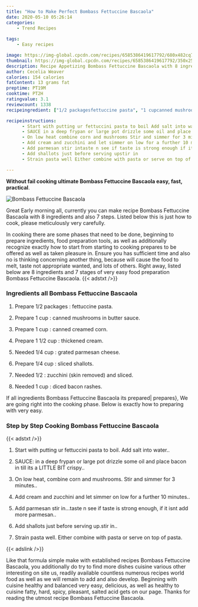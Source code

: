 ```yaml
---
title: "How to Make Perfect Bombass Fettuccine Bascaola"
date: 2020-05-10 05:26:14
categories:
    - Trend Recipes
    
tags:
    - Easy recipes

image: https://img-global.cpcdn.com/recipes/6585386419617792/680x482cq70/bombass-fettuccine-bascaola-recipe-main-photo.jpg
thumbnail: https://img-global.cpcdn.com/recipes/6585386419617792/350x250cq70/bombass-fettuccine-bascaola-recipe-main-photo.jpg
description: Recipe Appetizing Bombass Fettuccine Bascaola with 8 ingredients and 7 stages of easy cooking.
author: Cecelia Weaver
calories: 154 calories
fatContent: 13 grams fat
preptime: PT19M
cooktime: PT2H
ratingvalue: 3.1
reviewcount: 1338
recipeingredient: ["1/2 packagesfettuccine pasta", "1 cupcanned mushrooms in butter sauce", "1 cupcanned creamed corn", "1 1/2 cupthickened cream", "1/4 cupgrated parmesan cheese", "1/4 cupsliced shallots", "1/2zucchini skin removed and sliced", "1 cupdiced bacon rashes"]

recipeinstructions: 
      - Start with putting ur fettuccini pasta to boil Add salt into water 
      - SAUCE in a deep frypan or large pot drizzle some oil and place bacon in till its a LITTLE BIT crispy 
      - On low heat combine corn and mushrooms Stir and simmer for 3 minutes 
      - Add cream and zucchini and let simmer on low for a further 10 minutes 
      - Add parmesan stir intaste n see if taste is strong enough if it isnt add more parmesan 
      - Add shallots just before serving upstir in 
      - Strain pasta well Either combine with pasta or serve on top of pasta

---
```




**Without fail cooking ultimate Bombass Fettuccine Bascaola easy, fast, practical**. 


![Bombass Fettuccine Bascaola](https://img-global.cpcdn.com/recipes/6585386419617792/680x482cq70/bombass-fettuccine-bascaola-recipe-main-photo.jpg "Bombass Fettuccine Bascaola")




Great Early morning all, currently you can make recipe Bombass Fettuccine Bascaola with 8 ingredients and also 7 steps. Listed below this is just how to cook, please meticulously very carefully.

In cooking there are some phases that need to be done, beginning to prepare ingredients, food preparation tools, as well as additionally recognize exactly how to start from starting to cooking prepares to be offered as well as taken pleasure in. Ensure you has sufficient time and also no is thinking concerning another thing, because will cause the food to melt, taste not appropriate wanted, and lots of others. Right away, listed below are 8 ingredients and 7 stages of very easy food preparation Bombass Fettuccine Bascaola.
{{< adstxt />}}

### Ingredients all Bombass Fettuccine Bascaola


1. Prepare 1/2 packages : fettuccine pasta.

1. Prepare 1 cup : canned mushrooms in butter sauce.

1. Prepare 1 cup : canned creamed corn.

1. Prepare 1 1/2 cup : thickened cream.

1. Needed 1/4 cup : grated parmesan cheese.

1. Prepare 1/4 cup : sliced shallots.

1. Needed 1/2 : zucchini (skin removed) and sliced.

1. Needed 1 cup : diced bacon rashes.



If all ingredients Bombass Fettuccine Bascaola its prepared| prepares}, We are going right into the cooking phase. Below is exactly how to preparing with very easy.

### Step by Step Cooking Bombass Fettuccine Bascaola

{{< adstxt />}}


1. Start with putting ur fettuccini pasta to boil. Add salt into water..



1. SAUCE: in a deep frypan or large pot drizzle some oil and place bacon in till its a LITTLE BIT crispy..



1. On low heat, combine corn and mushrooms. Stir and simmer for 3 minutes..



1. Add cream and zucchini and let simmer on low for a further 10 minutes..



1. Add parmesan stir in...taste n see if taste is strong enough, if it isnt add more parmesan..



1. Add shallots just before serving up.stir in..



1. Strain pasta well. Either combine with pasta or serve on top of pasta.





{{< adslink />}}

Like that formula simple make with established recipes Bombass Fettuccine Bascaola, you additionally do try to find more dishes cuisine various other interesting on site us, readily available countless numerous recipes world food as well as we will remain to add and also develop. Beginning with cuisine healthy and balanced very easy, delicious, as well as healthy to cuisine fatty, hard, spicy, pleasant, salted acid gets on our page. Thanks for reading the utmost recipe Bombass Fettuccine Bascaola.
